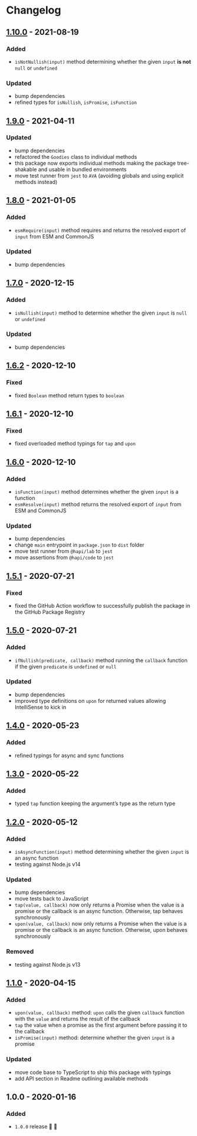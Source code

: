 # Changelog


## [1.10.0](https://github.com/supercharge/goodies/compare/v1.9.0...v1.10.0) - 2021-08-19

### Added
- `isNotNullish(input)` method determining whether the given `input` **is not** `null` or `undefined`

### Updated
- bump dependencies
- refined types for `isNullish`, `isPromise`, `isFunction`


## [1.9.0](https://github.com/supercharge/goodies/compare/v1.8.0...v1.9.0) - 2021-04-11

### Updated
- bump dependencies
- refactored the `Goodies` class to individual methods
- this package now exports individual methods making the package tree-shakable and usable in bundled environments
- move test runner from `jest` to `AVA` (avoiding globals and using explicit methods instead)


## [1.8.0](https://github.com/supercharge/goodies/compare/v1.7.0...v1.8.0) - 2021-01-05

### Added
- `esmRequire(input)` method requires and returns the resolved export of `input` from ESM and CommonJS

### Updated
- bump dependencies


## [1.7.0](https://github.com/supercharge/goodies/compare/v1.6.2...v1.7.0) - 2020-12-15

### Added
- `isNullish(input)` method to determine whether the given `input` is `null` or `undefined`

### Updated
- bump dependencies


## [1.6.2](https://github.com/supercharge/goodies/compare/v1.6.1...v1.6.2) - 2020-12-10

### Fixed
- fixed `Boolean` method return types to `boolean`


## [1.6.1](https://github.com/supercharge/goodies/compare/v1.6.0...v1.6.1) - 2020-12-10

### Fixed
- fixed overloaded method typings for `tap` and `upon`


## [1.6.0](https://github.com/supercharge/goodies/compare/v1.5.1...v1.6.0) - 2020-12-10

### Added
- `isFunction(input)` method determines whether the given `input` is a function
- `esmResolve(input)` method returns the resolved export of `input` from ESM and CommonJS

### Updated
- bump dependencies
- change `main` entrypoint in `package.json` to `dist` folder
- move test runner from `@hapi/lab` to `jest`
- move assertions from `@hapi/code` to `jest`


## [1.5.1](https://github.com/supercharge/goodies/compare/v1.5.0...v1.5.1) - 2020-07-21

### Fixed
- fixed the GitHub Action workflow to successfully publish the package in the GitHub Package Registry


## [1.5.0](https://github.com/supercharge/goodies/compare/v1.4.0...v1.5.0) - 2020-07-21

### Added
- `ifNullish(predicate, callback)` method running the `callback` function if the given `predicate` is `undefined` or `null`

### Updated
- bump dependencies
- improved type definitions on `upon` for returned values allowing IntelliSense to kick in


## [1.4.0](https://github.com/supercharge/goodies/compare/v1.3.0...v1.4.0) - 2020-05-23

### Added
- refined typings for async and sync functions


## [1.3.0](https://github.com/supercharge/goodies/compare/v1.2.0...v1.3.0) - 2020-05-22

### Added
- typed `tap` function keeping the argument’s type as the return type


## [1.2.0](https://github.com/supercharge/goodies/compare/v1.1.0...v1.2.0) - 2020-05-12

### Added
- `isAsyncFunction(input)` method determining whether the given `input` is an async function
- testing against Node.js v14

### Updated
- bump dependencies
- move tests back to JavaScript
- `tap(value, callback)` now only returns a Promise when the value is a promise or the callback is an async function. Otherwise, tap behaves synchronously
- `upon(value, callback)` now only returns a Promise when the value is a promise or the callback is an async function. Otherwise, upon behaves synchronously

### Removed
- testing against Node.js v13


## [1.1.0](https://github.com/supercharge/goodies/compare/v1.0.0...v1.1.0) - 2020-04-15

### Added
- `upon(value, callback)` method: `upon` calls the given `callback` function with the `value` and returns the result of the callback
- `tap` the value when a promise as the first argument before passing it to the callback
- `isPromise(input)` method: determine whether the given `input` is a promise

### Updated
- move code base to TypeScript to ship this package with typings
- add API section in Readme outlining available methods


## 1.0.0 - 2020-01-16

### Added
- `1.0.0` release 🚀 🎉
